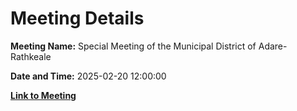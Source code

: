 # Meeting Details

**Meeting Name:** Special Meeting of the Municipal District of Adare-Rathkeale

**Date and Time:** 2025-02-20 12:00:00

**[Link to Meeting](https://www.limerick.ie/council/whats-on/special-meeting-of-the-municipal-district-of-adare-rathkeale-5)**

